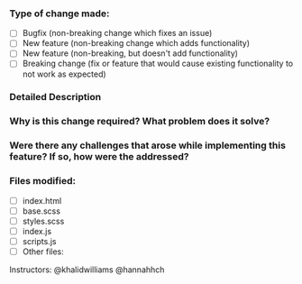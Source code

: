 ### Type of change made:
- [ ] Bugfix (non-breaking change which fixes an issue)
- [ ] New feature (non-breaking change which adds functionality)
- [ ] New feature (non-breaking, but doesn't add functionality)
- [ ] Breaking change (fix or feature that would cause existing functionality to not work as expected)

### Detailed Description



### Why is this change required? What problem does it solve?



### Were there any challenges that arose while implementing this feature? If so, how were the addressed?




### Files modified:
- [ ] index.html
- [ ] base.scss
- [ ] styles.scss
- [ ] index.js
- [ ] scripts.js
- [ ] Other files: 

Instructors: @khalidwilliams @hannahhch
